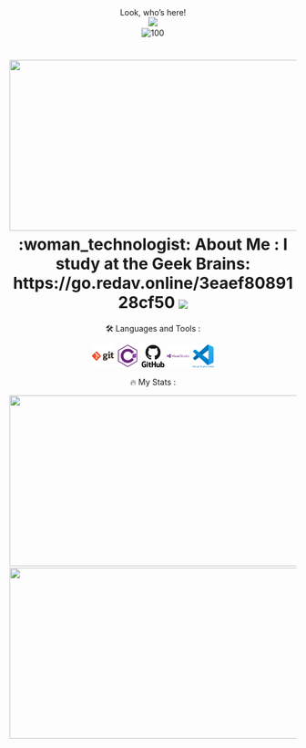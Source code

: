 
<div id="header" align="center">
Look, who’s here! 
<div id="header" align="center">  
<img src="https://media.giphy.com/media/26gslMAdctNhu6YnK/giphy.gif" width="30px]"/>
</h1>
<div id="header" align="center">
<img src="https://komarev.com/ghpvc/?username=your-github-Yana-Alexandrovna&style=flat-square&color=blue" alt="100"/>
<h1>
<div align="center">
 <img src="https://media.giphy.com/media/3kPDmoWdBpQPNhCnUG/giphy.gif" width="600" height="300"/>
</div>
   :woman_technologist: About Me :
 I study at the Geek Brains: https://go.redav.online/3eaef8089128cf50 <img src="https://media.giphy.com/media/WUlplcMpOCEmTGBtBW/giphy.gif" width="30"
  <div align="center">
 </div>
 
 
 
   :hammer_and_wrench: Languages and Tools :   <div align="center">
</div>
  <img src="https://github.com/devicons/devicon/blob/master/icons/git/git-original-wordmark.svg" title="Git" **alt="Git" width="40" height="40"/>
  <img src="https://github.com/devicons/devicon/blob/master/icons/csharp/csharp-line.svg" title="Git" **alt="Git" width="40" height="40"/>
  <img src="https://github.com/devicons/devicon/blob/master/icons/github/github-original-wordmark.svg" title="Git" **alt="Git" width="40" height="40"/>
  <img src="https://github.com/devicons/devicon/blob/master/icons/visualstudio/visualstudio-plain-wordmark.svg" title="Git" **alt="Git" width="40" height="40"/>
  <img src="https://github.com/devicons/devicon/blob/master/icons/vscode/vscode-original-wordmark.svg" title="Git" **alt="Git" width="40" height="40"/>
</div>

 
   :fire: My Stats : <div align="center">
 </div>
<img src="http://github-readme-streak-stats.herokuapp.com/?user=Yana-Alexandrovna&border_radius=5)](https://git.io/streak-stats)" width="600" height="300"/> <div align="center">
<img src="https://github-readme-stats.vercel.app/api/top-langs/?username=Yana-Alexandrovna&layout=compact&theme=vision-friendly-dark)](https://github.com/anuraghazra/github-readme-stats)" width="600" height="300"/>   <div align="center">
